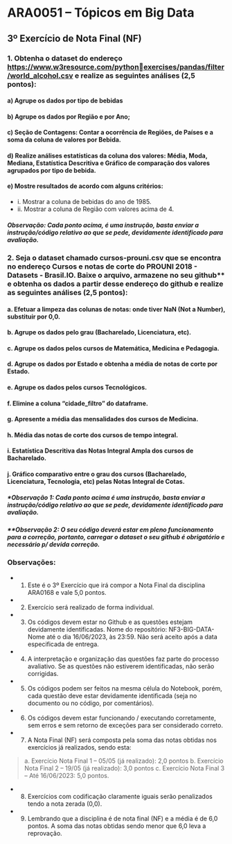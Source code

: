 # ARA0051 – Tópicos em Big Data
## 3º Exercício de Nota Final (NF)

### 1. Obtenha o dataset do endereço https://www.w3resource.com/pythonexercises/pandas/filter/world_alcohol.csv e realize as seguintes análises (2,5 pontos):

#### a) Agrupe os dados por tipo de bebidas
#### b) Agrupe os dados por Região e por Ano;
#### c) Seção de Contagens: Contar a ocorrência de Regiões, de Países e a soma da coluna de valores por Bebida.
#### d) Realize análises estatísticas da coluna dos valores: Média, Moda, Mediana, Estatística Descritiva e Gráfico de comparação dos valores agrupados por tipo de bebida.
#### e) Mostre resultados de acordo com alguns critérios: 
* i. Mostrar a coluna de bebidas do ano de 1985.
* ii. Mostrar a coluna de Região com valores acima de 4.

##### Observação: Cada ponto acima, é uma instrução, basta enviar a instrução/código relativo ao que se pede, devidamente identificado para avaliação.

### 2. Seja o dataset chamado cursos-prouni.csv que se encontra no endereço Cursos e notas de corte do PROUNI 2018 - Datasets - Brasil.IO. Baixe o arquivo, armazene no seu github** e obtenha os dados a partir desse endereço do github e realize as seguintes análises (2,5 pontos):

#### a. Efetuar a limpeza das colunas de notas: onde tiver NaN (Not a Number), substituir por 0,0.
#### b. Agrupe os dados pelo grau (Bacharelado, Licenciatura, etc).
#### c. Agrupe os dados pelos cursos de Matemática, Medicina e Pedagogia.
#### d. Agrupe os dados por Estado e obtenha a média de notas de corte por Estado.
#### e. Agrupe os dados pelos cursos Tecnológicos.
#### f. Elimine a coluna “cidade_filtro” do dataframe.
#### g. Apresente a média das mensalidades dos cursos de Medicina.
#### h. Média das notas de corte dos cursos de tempo integral.
#### i. Estatística Descritiva das Notas Integral Ampla dos cursos de Bacharelado.
#### j. Gráfico comparativo entre o grau dos cursos (Bacharelado, Licenciatura, Tecnologia, etc) pelas Notas Integral de Cotas.

##### *Observação 1: Cada ponto acima é uma instrução, basta enviar a instrução/código relativo ao que se pede, devidamente identificado para avaliação.
##### **Observação 2: O seu código deverá estar em pleno funcionamento para a correção, portanto, carregar o dataset o seu github é obrigatório e necessário p/ devida correção.

### Observações:
* 1. Este é o 3º Exercício que irá compor a Nota Final da disciplina ARA0168 e vale 5,0 pontos. 
* 2. Exercício será realizado de forma individual.
* 3. Os códigos devem estar no Github e as questões estejam devidamente identificadas. Nome do repositório: NF3-BIG-DATA-Nome até o dia 16/06/2023, às 23:59. Não será aceito após a data especificada de entrega.
* 4. A interpretação e organização das questões faz parte do processo avaliativo. Se as questões não estiverem identificadas, não serão corrigidas.
* 5. Os códigos podem ser feitos na mesma célula do Notebook, porém, cada questão deve estar devidamente identificada (seja no documento ou no código, por comentários).
* 6. Os códigos devem estar funcionando / executando corretamente, sem erros e sem retorno de exceções para ser considerado correto. 
* 7. A Nota Final (NF) será composta pela soma das notas obtidas nos exercícios já realizados, sendo esta:
> a. Exercício Nota Final 1 – 05/05 (já realizado): 2,0 pontos
> b. Exercício Nota Final 2 – 19/05 (já realizado): 3,0 pontos
> c. Exercício Nota Final 3 – Até 16/06/2023: 5,0 pontos. 
* 8. Exercícios com codificação claramente iguais serão penalizados tendo a nota zerada (0,0).
* 9. Lembrando que a disciplina é de nota final (NF) e a média é de 6,0 pontos. A soma das notas obtidas sendo menor que 6,0 leva a reprovação.
